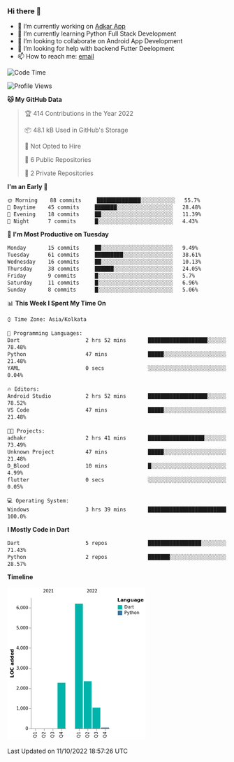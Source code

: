 ### Hi there 👋

- 🔭 I’m currently working on [Adkar App](https://github.com/pilgrimfathers/adkarApp)
- 🌱 I’m currently learning Python Full Stack Development
- 👯 I’m looking to collaborate on Android App Development
- 🤔 I’m looking for help with backend Futter Deelopment
- 📫 How to reach me: [email](mailto:linoshaji23@gmail.com)

<!--START_SECTION:waka-->
![Code Time](http://img.shields.io/badge/Code%20Time-3%20hrs%2039%20mins-blue)

![Profile Views](http://img.shields.io/badge/Profile%20Views-25-blue)

**🐱 My GitHub Data** 

> 🏆 414 Contributions in the Year 2022
 > 
> 📦 48.1 kB Used in GitHub's Storage 
 > 
> 🚫 Not Opted to Hire
 > 
> 📜 6 Public Repositories 
 > 
> 🔑 2 Private Repositories  
 > 
**I'm an Early 🐤** 

```text
🌞 Morning    88 commits     ██████████████░░░░░░░░░░░   55.7% 
🌆 Daytime    45 commits     ███████░░░░░░░░░░░░░░░░░░   28.48% 
🌃 Evening    18 commits     ██░░░░░░░░░░░░░░░░░░░░░░░   11.39% 
🌙 Night      7 commits      █░░░░░░░░░░░░░░░░░░░░░░░░   4.43%

```
📅 **I'm Most Productive on Tuesday** 

```text
Monday       15 commits     ██░░░░░░░░░░░░░░░░░░░░░░░   9.49% 
Tuesday      61 commits     █████████░░░░░░░░░░░░░░░░   38.61% 
Wednesday    16 commits     ██░░░░░░░░░░░░░░░░░░░░░░░   10.13% 
Thursday     38 commits     ██████░░░░░░░░░░░░░░░░░░░   24.05% 
Friday       9 commits      █░░░░░░░░░░░░░░░░░░░░░░░░   5.7% 
Saturday     11 commits     █░░░░░░░░░░░░░░░░░░░░░░░░   6.96% 
Sunday       8 commits      █░░░░░░░░░░░░░░░░░░░░░░░░   5.06%

```


📊 **This Week I Spent My Time On** 

```text
⌚︎ Time Zone: Asia/Kolkata

💬 Programming Languages: 
Dart                     2 hrs 52 mins       ███████████████████░░░░░░   78.48% 
Python                   47 mins             █████░░░░░░░░░░░░░░░░░░░░   21.48% 
YAML                     0 secs              ░░░░░░░░░░░░░░░░░░░░░░░░░   0.04%

🔥 Editors: 
Android Studio           2 hrs 52 mins       ███████████████████░░░░░░   78.52% 
VS Code                  47 mins             █████░░░░░░░░░░░░░░░░░░░░   21.48%

🐱‍💻 Projects: 
adhakr                   2 hrs 41 mins       ██████████████████░░░░░░░   73.49% 
Unknown Project          47 mins             █████░░░░░░░░░░░░░░░░░░░░   21.48% 
D_Blood                  10 mins             █░░░░░░░░░░░░░░░░░░░░░░░░   4.99% 
flutter                  0 secs              ░░░░░░░░░░░░░░░░░░░░░░░░░   0.05%

💻 Operating System: 
Windows                  3 hrs 39 mins       █████████████████████████   100.0%

```

**I Mostly Code in Dart** 

```text
Dart                     5 repos             █████████████████░░░░░░░░   71.43% 
Python                   2 repos             ███████░░░░░░░░░░░░░░░░░░   28.57%

```


**Timeline**

![Chart not found](https://raw.githubusercontent.com/LinoShaji/LinoShaji/main/charts/bar_graph.png) 


 Last Updated on 11/10/2022 18:57:26 UTC
<!--END_SECTION:waka-->
